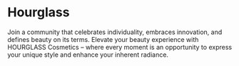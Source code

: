 # Hourglass
Join a community that celebrates individuality, embraces innovation, and defines beauty on its terms. Elevate your beauty experience with HOURGLASS Cosmetics – where every moment is an opportunity to express your unique style and enhance your inherent radiance.
